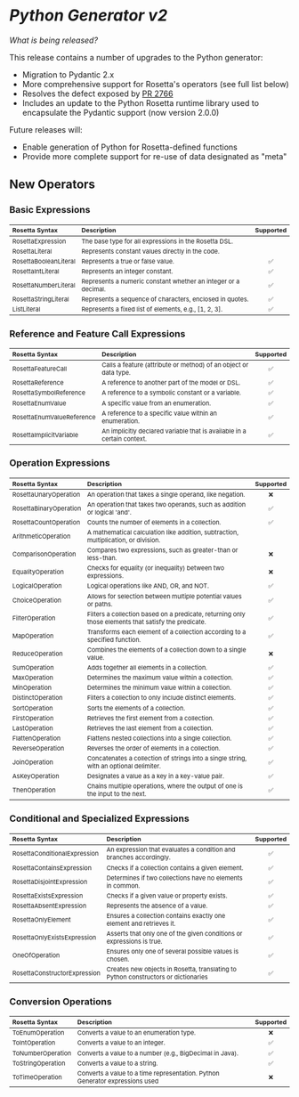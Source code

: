 # _Python Generator v2_

_What is being released?_

This release contains a number of upgrades to the Python generator:

- Migration to Pydantic 2.x
- More comprehensive support for Rosetta's operators (see full list below)
- Resolves the defect exposed by [PR 2766](https://github.com/finos/common-domain-model/pull/2766)
- Includes an update to the Python Rosetta runtime library used to encapsulate the Pydantic support (now version 2.0.0)

Future releases will:

- Enable generation of Python for Rosetta-defined functions
- Provide more complete support for re-use of data designated as "meta"

## New Operators

### Basic Expressions

<style scoped>
table {
  font-size: 11px;
}
</style>

| Rosetta Syntax | Description | Supported |
|:---|:---|:---:|
| RosettaExpression | The base type for all expressions in the Rosetta DSL.|
| RosettaLiteral | Represents constant values directly in the code. |
| RosettaBooleanLiteral | Represents a true or false value. | :white_check_mark: |
| RosettaIntLiteral | Represents an integer constant. | :white_check_mark:|
| RosettaNumberLiteral | Represents a numeric constant whether an integer or a decimal. | :white_check_mark:|
| RosettaStringLiteral | Represents a sequence of characters, enclosed in quotes. | :white_check_mark:|
| ListLiteral | Represents a fixed list of elements, e.g., \[1, 2, 3]. | :white_check_mark: |

### Reference and Feature Call Expressions

| Rosetta Syntax | Description | Supported |
|:---|:---|:---:|
| RosettaFeatureCall | Calls a feature (attribute or method) of an object or data type. | :white_check_mark: |
| RosettaReference | A reference to another part of the model or DSL. | :white_check_mark: |
| RosettaSymbolReference | A reference to a symbolic constant or a variable. | :white_check_mark: |
| RosettaEnumValue | A specific value from an enumeration. | :white_check_mark:|
| RosettaEnumValueReference | A reference to a specific value within an enumeration. | :white_check_mark:|
| RosettaImplicitVariable | An implicitly declared variable that is available in a certain context. | :white_check_mark:|

### Operation Expressions

| Rosetta Syntax | Description | Supported|
|:---|:---|:---:|
| RosettaUnaryOperation | An operation that takes a single operand, like negation. | :x: |
| RosettaBinaryOperation | An operation that takes two operands, such as addition or logical 'and'. | :white_check_mark:|
| RosettaCountOperation | Counts the number of elements in a collection. | :white_check_mark:|
| ArithmeticOperation | A mathematical calculation like addition, subtraction, multiplication, or division.|
| ComparisonOperation | Compares two expressions, such as greater-than or less-than. | :x: |
| EqualityOperation | Checks for equality (or inequality) between two expressions. | :x: |
| LogicalOperation | Logical operations like AND, OR, and NOT. | :white_check_mark: |
| ChoiceOperation | Allows for selection between multiple potential values or paths. | :white_check_mark:|
| FilterOperation | Filters a collection based on a predicate, returning only those elements that satisfy the predicate. | :white_check_mark: |
| MapOperation | Transforms each element of a collection according to a specified function. | :white_check_mark: |
| ReduceOperation | Combines the elements of a collection down to a single value. | :x: |
| SumOperation | Adds together all elements in a collection. | :white_check_mark: |
| MaxOperation | Determines the maximum value within a collection. | :white_check_mark: |
| MinOperation | Determines the minimum value within a collection. | :white_check_mark: |
| DistinctOperation | Filters a collection to only include distinct elements. | :white_check_mark:|
| SortOperation | Sorts the elements of a collection. | :white_check_mark: |
| FirstOperation | Retrieves the first element from a collection. | :white_check_mark: |
| LastOperation | Retrieves the last element from a collection. | :white_check_mark: |
| FlattenOperation | Flattens nested collections into a single collection. | :white_check_mark:|
| ReverseOperation | Reverses the order of elements in a collection. | :white_check_mark: |
| JoinOperation | Concatenates a collection of strings into a single string, with an optional delimiter. | :white_check_mark: |
| AsKeyOperation | Designates a value as a key in a key-value pair. | :white_check_mark: |
| ThenOperation | Chains multiple operations, where the output of one is the input to the next. | :white_check_mark: |

### Conditional and Specialized Expressions

| Rosetta Syntax | Description | Supported |
|:---|:---|:---:|
| RosettaConditionalExpression | An expression that evaluates a condition and branches accordingly. | :white_check_mark: |
| RosettaContainsExpression | Checks if a collection contains a given element. | :white_check_mark: |
| RosettaDisjointExpression | Determines if two collections have no elements in common. | :white_check_mark: |
| RosettaExistsExpression | Checks if a given value or property exists. | :white_check_mark: |
| RosettaAbsentExpression | Represents the absence of a value. | :white_check_mark: |
| RosettaOnlyElement | Ensures a collection contains exactly one element and retrieves it. | :white_check_mark: |
| RosettaOnlyExistsExpression | Asserts that only one of the given conditions or expressions is true. | :white_check_mark: |
| OneOfOperation | Ensures only one of several possible values is chosen. | :white_check_mark: |
| RosettaConstructorExpression | Creates new objects in Rosetta, translating to Python constructors or dictionaries | :white_check_mark: |

### Conversion Operations

| Rosetta Syntax | Description | Supported |
|:---|:---|:---:|
| ToEnumOperation | Converts a value to an enumeration type. | :x: |
| ToIntOperation | Converts a value to an integer. | :white_check_mark: |
| ToNumberOperation | Converts a value to a number (e.g., BigDecimal in Java). | :white_check_mark: |
| ToStringOperation | Converts a value to a string. | :white_check_mark: |
| ToTimeOperation | Converts a value to a time representation. Python Generator expressions used | :x: |
